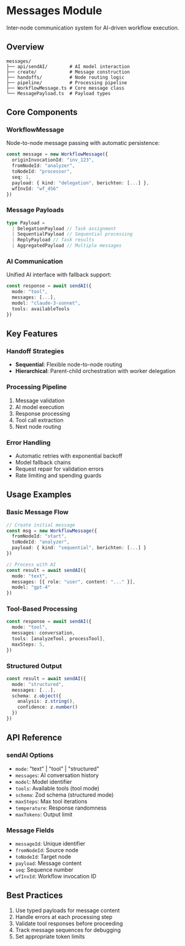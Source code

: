 # Messages Module

Inter-node communication system for AI-driven workflow execution.

## Overview

```
messages/
├── api/sendAI/        # AI model interaction
├── create/            # Message construction
├── handoffs/          # Node routing logic
├── pipeline/          # Processing pipeline
├── WorkflowMessage.ts # Core message class
└── MessagePayload.ts  # Payload types
```

## Core Components

### WorkflowMessage

Node-to-node message passing with automatic persistence:

```typescript
const message = new WorkflowMessage({
  originInvocationId: "inv_123",
  fromNodeId: "analyzer",
  toNodeId: "processor",
  seq: 1,
  payload: { kind: "delegation", berichten: [...] },
  wfInvId: "wf_456"
})
```

### Message Payloads

```typescript
type Payload =
  | DelegationPayload // Task assignment
  | SequentialPayload // Sequential processing
  | ReplyPayload // Task results
  | AggregatedPayload // Multiple messages
```

### AI Communication

Unified AI interface with fallback support:

```typescript
const response = await sendAI({
  mode: "tool",
  messages: [...],
  model: "claude-3-sonnet",
  tools: availableTools
})
```

## Key Features

### Handoff Strategies

- **Sequential**: Flexible node-to-node routing
- **Hierarchical**: Parent-child orchestration with worker delegation

### Processing Pipeline

1. Message validation
2. AI model execution
3. Response processing
4. Tool call extraction
5. Next node routing

### Error Handling

- Automatic retries with exponential backoff
- Model fallback chains
- Request repair for validation errors
- Rate limiting and spending guards

## Usage Examples

### Basic Message Flow

```typescript
// Create initial message
const msg = new WorkflowMessage({
  fromNodeId: "start",
  toNodeId: "analyzer",
  payload: { kind: "sequential", berichten: [...] }
})

// Process with AI
const result = await sendAI({
  mode: "text",
  messages: [{ role: "user", content: "..." }],
  model: "gpt-4"
})
```

### Tool-Based Processing

```typescript
const response = await sendAI({
  mode: "tool",
  messages: conversation,
  tools: [analyzeTool, processTool],
  maxSteps: 5,
})
```

### Structured Output

```typescript
const result = await sendAI({
  mode: "structured",
  messages: [...],
  schema: z.object({
    analysis: z.string(),
    confidence: z.number()
  })
})
```

## API Reference

### sendAI Options

- `mode`: "text" | "tool" | "structured"
- `messages`: AI conversation history
- `model`: Model identifier
- `tools`: Available tools (tool mode)
- `schema`: Zod schema (structured mode)
- `maxSteps`: Max tool iterations
- `temperature`: Response randomness
- `maxTokens`: Output limit

### Message Fields

- `messageId`: Unique identifier
- `fromNodeId`: Source node
- `toNodeId`: Target node
- `payload`: Message content
- `seq`: Sequence number
- `wfInvId`: Workflow invocation ID

## Best Practices

1. Use typed payloads for message content
2. Handle errors at each processing step
3. Validate tool responses before proceeding
4. Track message sequences for debugging
5. Set appropriate token limits
